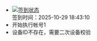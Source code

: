 - [![签到状态](https://github.com/womade/Cloud189-Actions/actions/workflows/main.yml/badge.svg?branch=main)](https://github.com/womade/Cloud189-Actions/actions/workflows/main.yml) <br> 签到时间：2025-10-29 18:43:10
- 开始执行帐号1
- 设备ID不存在，需要二次设备校验

